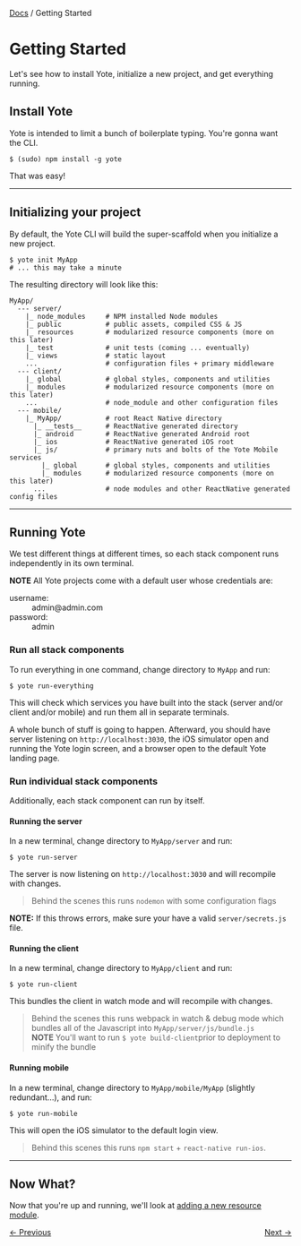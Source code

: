[Docs](./) / Getting Started

Getting Started
========

Let's see how to install Yote, initialize a new project, and get everything running.

## Install Yote
Yote is intended to limit a bunch of boilerplate typing.  You're gonna want the CLI.
```
$ (sudo) npm install -g yote
```
That was easy!

* * * *

## Initializing your project

By default, the Yote CLI will build the super-scaffold when you initialize a new project.

```
$ yote init MyApp
# ... this may take a minute
```

The resulting directory will look like this:

```
MyApp/
  --- server/           
    |_ node_modules     # NPM installed Node modules
    |_ public           # public assets, compiled CSS & JS
    |_ resources        # modularized resource components (more on this later)
    |_ test             # unit tests (coming ... eventually)
    |_ views            # static layout
    ...                 # configuration files + primary middleware
  --- client/           
    |_ global           # global styles, components and utilities
    |_ modules          # modularized resource components (more on this later)
    ...                 # node_module and other configuration files
  --- mobile/          
    |_ MyApp/           # root React Native directory
      |_ __tests__      # ReactNative generated directory
      |_ android        # ReactNative generated Android root
      |_ ios            # ReactNative generated iOS root
      |_ js/            # primary nuts and bolts of the Yote Mobile services
        |_ global       # global styles, components and utilities
        |_ modules      # modularized resource components (more on this later)
      ...               # node modules and other ReactNative generated config files    

```

* * * *

## Running Yote

We test different things at different times, so each stack component runs independently in its own terminal.

**NOTE** All Yote projects come with a default user whose credentials are:
<dl>
  <dt>username:</dt>
  <dd>admin@admin.com</dd>
  <dt>password:</dt>
  <dd>admin</dd>
</dl>


### Run all stack components
To run everything in one command, change directory to `MyApp` and run:

```
$ yote run-everything
```
This will check which services you have built into the stack (server and/or client and/or mobile) and run them all in separate terminals.

A whole bunch of stuff is going to happen.  Afterward, you should have server listening on `http://localhost:3030`, the iOS simulator open and running the Yote login screen, and a browser open to the default Yote landing page.  

### Run individual stack components
Additionally, each stack component can run by itself.  

#### Running the server
In a new terminal, change directory to `MyApp/server` and run:
```
$ yote run-server
```
The server is now listening on `http://localhost:3030` and will recompile with changes.

> Behind the scenes this runs `nodemon` with some configuration flags

**NOTE:** If this throws errors, make sure your have a valid `server/secrets.js` file.   

#### Running the client
In a new terminal, change directory to `MyApp/client` and run:
```
$ yote run-client
```  
This bundles the client in watch mode and will recompile with changes.  

> Behind the scenes this runs webpack in watch & debug mode which bundles all of the Javascript into `MyApp/server/js/bundle.js`  
**NOTE** You'll want to run `$ yote build-client`prior to deployment to minify the bundle

#### Running mobile
In a new terminal, change directory to `MyApp/mobile/MyApp` (slightly redundant...), and run:
```
$ yote run-mobile
```
This will open the iOS simulator to the default login view.
> Behind this scenes this runs `npm start` + `react-native run-ios`.

* * * *

## Now What?
Now that you're up and running, we'll look at [adding a new resource module](/tutorial).

<div><a style="float: left;" href="./">&larr; Previous</a>  <a style="float: right;" href="./tutorial">Next &rarr;</a> </div>

